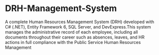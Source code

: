 # DRH-Management-System
A complete Human Resources Management System (DRH) developed with C# (.NET), Entity Framework 6, SQL Server, and DevExpress.This system manages the administrative record of each employee, including all documents throughout their career  such as absences, leaves, and HR actions  in full compliance with the Public Service Human Resources Management  
